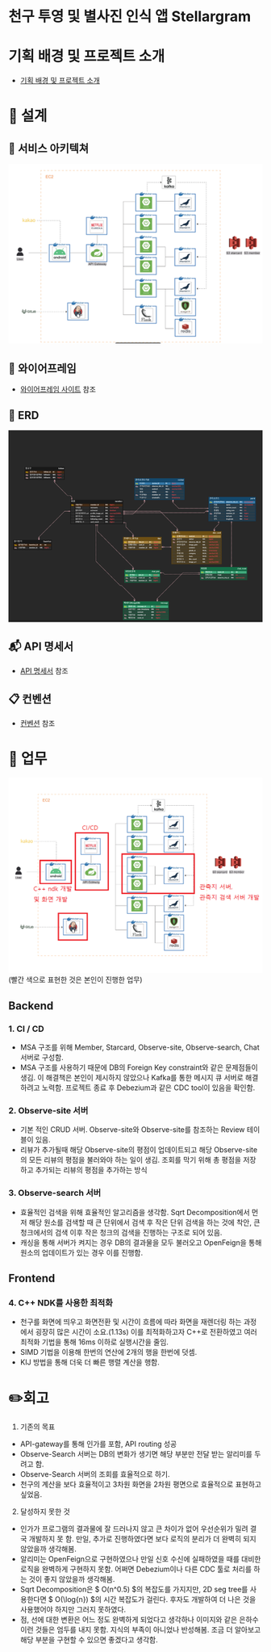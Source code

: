 # 천구 투영 및 별사진 인식 앱 Stellargram

# 기획 배경 및 프로젝트 소개
- [기획 배경 및 프로젝트 소개](exec/1.%20기획%20배경%20및%20프로젝트%20소개.md)

# 💁 설계

## 🧱 서비스 아키텍쳐

![Service Architecture](resource/service.png)

## 📱 와이어프레임  
- [와이어프레임 사이트](https://www.figma.com/file/8HSSYFTxHEk9PhSd8cHjbh/Stellargram?type=design&node-id=0-1&mode=design) 참조
  
## 🎨 ERD
![ERD](resource/ERD.png)
 
## 📬 API 명세서
- [API 명세서](https://potent-light-313.notion.site/API-10bb1c1e8cbd40e9b7701a2e90bad9d8?pvs=4) 참조
  
## 📋 컨벤션
- [컨벤션](https://potent-light-313.notion.site/Convention-bdade896368546fe8ae8f57ac4e02a4b?pvs=4) 참조  


# 📡 업무
![업무](resource/image/System_Architecture.png)
(빨간 색으로 표현한 것은 본인이 진행한 업무)

## Backend

### 1. CI / CD

- MSA 구조를 위해 Member, Starcard, Observe-site, Observe-search, Chat 서버로 구성함. 
- MSA 구조를 사용하기 때문에 DB의 Foreign Key constraint와 같은 문제점들이 생김. 이 해결책은 본인이 제시하지 않았으나 Kafka를 통한 메시지 큐 서버로 해결하려고 노력함. 프로젝트 종료 후 Debezium과 같은 CDC tool이 있음을 확인함. 

### 2. Observe-site 서버

- 기본 적인 CRUD 서버. Observe-site와 Observe-site를 참조하는 Review 테이블이 있음. 
- 리뷰가 추가될때 해당 Observe-site의 평점이 업데이트되고 해당 Observe-site의 모든 리뷰의 평점을 불러와야 하는 일이 생김. 조회를 막기 위해 총 평점을 저장하고 추가되는 리뷰의 평점을 추가하는 방식

### 3. Observe-search 서버

- 효율적인 검색을 위해 효율적인 알고리즘을 생각함. Sqrt Decomposition에서 먼저 해당 원소를 검색할 때 큰 단위에서 검색 후 작은 단위 검색을 하는 것에 착안, 큰 청크에서의 검색 이후 작은 청크의 검색을 진행하는 구조로 되어 있음. 
- 캐싱을 통해 서버가 켜지는 경우 DB의 결과물을 모두 불러오고 OpenFeign을 통해 원소의 업데이트가 있는 경우 이를 진행함. 

## Frontend

### 4. C++ NDK를 사용한 최적화

- 천구를 화면에 띄우고 화면전환 및 시간이 흐름에 따라 화면을 재렌더링 하는 과정에서 굉장히 많은 시간이 소요.(1.13s) 이를 최적화하고자 C++로 전환하였고 여러 최적화 기법을 통해 16ms 이하로 실행시간을 줄임. 
- SIMD 기법을 이용해 한번의 연산에 2개의 행을 한번에 덧셈.
- KIJ 방법을 통해 더욱 더 빠른 행렬 계산을 행함. 


# ✏️회고

1. 기존의 목표

- API-gateway를 통해 인가를 포함, API routing 성공
- Observe-Search 서버는 DB의 변화가 생기면 해당 부분만 전달 받는 알리미를 두려고 함.
- Observe-Search 서버의 조회를 효율적으로 하기.
- 천구의 계산을 보다 효율적이고 3차원 화면을 2차원 평면으로 효율적으로 표현하고 싶었음.


2. 달성하지 못한 것

- 인가가 프로그램의 결과물에 잘 드러나지 않고 큰 차이가 없어 우선순위가 밀려 결국 개발하지 못 함. 만일, 추가로 진행하였다면 보다 로직의 분리가 더 완벽히 되지 않았을까 생각해봄. 
- 알리미는 OpenFeign으로 구현하였으나 만일 신호 수신에 실패하였을 때를 대비한 로직을 완벽하게 구현하지 못함. 어쩌면 Debezium이나 다른 CDC 툴로 처리를 하는 것이 좋지 않았을까 생각해봄. 
- Sqrt Decomposition은 $ O(n^0.5) $의 복잡도를 가지지만, 2D seg tree를 사용한다면 $ O(\log{n}) $의 시간 복잡도가 걸린다. 후자도 개발하여 더 나은 것을 사용했어야 하지만 그러지 못하였다. 
- 점, 선에 대한 변환은 어느 정도 완벽하게 되었다고 생각하나 이미지와 같은 은하수 이런 것들은 엄두를 내지 못함. 지식의 부족이 아니었나 반성해봄. 조금 더 알아보고 해당 부분을 구현할 수 있으면 좋겠다고 생각함. 
